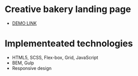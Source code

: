 # Creative bakery landing page
 - [DEMO LINK](https://cxrmx.github.io/creativeBakery/)

# Implementeated technologies
 - HTML5, SCSS, Flex-box, Grid, JavaScript
 - BEM, Gulp
 - Responsive design
